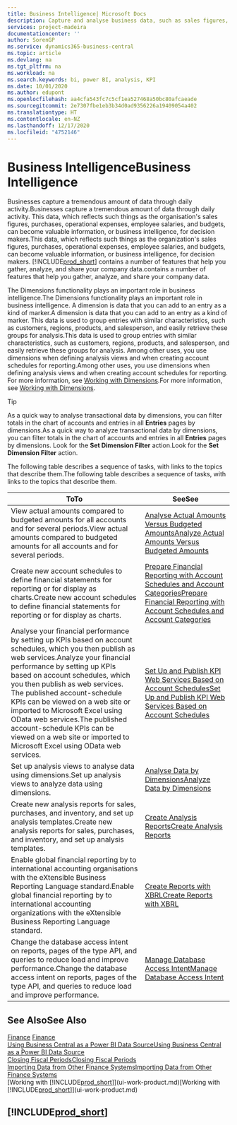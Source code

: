 ```yaml
---
title: Business Intelligence| Microsoft Docs
description: Capture and analyse business data, such as sales figures, purchases, operational expenses, employee salaries, and budgets, that can be valuable information for business intelligence or for decision making.
services: project-madeira
documentationcenter: ''
author: SorenGP
ms.service: dynamics365-business-central
ms.topic: article
ms.devlang: na
ms.tgt_pltfrm: na
ms.workload: na
ms.search.keywords: bi, power BI, analysis, KPI
ms.date: 10/01/2020
ms.author: edupont
ms.openlocfilehash: aa4cfa543fc7c5cf1ea527468a50bc80afcaeade
ms.sourcegitcommit: 2e7307fbe1eb3b34d0ad9356226a19409054a402
ms.translationtype: HT
ms.contentlocale: en-NZ
ms.lasthandoff: 12/17/2020
ms.locfileid: "4752146"
---
```

# <a name="business-intelligence"></a><span data-ttu-id="eefe3-103">Business Intelligence</span><span class="sxs-lookup"><span data-stu-id="eefe3-103">Business Intelligence</span></span>
<span data-ttu-id="eefe3-104">Businesses capture a tremendous amount of data through daily activity.</span><span class="sxs-lookup"><span data-stu-id="eefe3-104">Businesses capture a tremendous amount of data through daily activity.</span></span> <span data-ttu-id="eefe3-105">This data, which reflects such things as the organisation's sales figures, purchases, operational expenses, employee salaries, and budgets, can become valuable information, or business intelligence, for decision makers.</span><span class="sxs-lookup"><span data-stu-id="eefe3-105">This data, which reflects such things as the organization's sales figures, purchases, operational expenses, employee salaries, and budgets, can become valuable information, or business intelligence, for decision makers.</span></span> [!INCLUDE[prod_short](includes/prod_short.md)] <span data-ttu-id="eefe3-106">contains a number of features that help you gather, analyze, and share your company data.</span><span class="sxs-lookup"><span data-stu-id="eefe3-106">contains a number of features that help you gather, analyze, and share your company data.</span></span>

<span data-ttu-id="eefe3-107">The Dimensions functionality plays an important role in business intelligence.</span><span class="sxs-lookup"><span data-stu-id="eefe3-107">The Dimensions functionality plays an important role in business intelligence.</span></span> <span data-ttu-id="eefe3-108">A dimension is data that you can add to an entry as a kind of marker.</span><span class="sxs-lookup"><span data-stu-id="eefe3-108">A dimension is data that you can add to an entry as a kind of marker.</span></span> <span data-ttu-id="eefe3-109">This data is used to group entries with similar characteristics, such as customers, regions, products, and salesperson, and easily retrieve these groups for analysis.</span><span class="sxs-lookup"><span data-stu-id="eefe3-109">This data is used to group entries with similar characteristics, such as customers, regions, products, and salesperson, and easily retrieve these groups for analysis.</span></span> <span data-ttu-id="eefe3-110">Among other uses, you use dimensions  when defining analysis views and when creating account schedules for reporting.</span><span class="sxs-lookup"><span data-stu-id="eefe3-110">Among other uses, you use dimensions  when defining analysis views and when creating account schedules for reporting.</span></span> <span data-ttu-id="eefe3-111">For more information, see [Working with Dimensions](finance-dimensions.md).</span><span class="sxs-lookup"><span data-stu-id="eefe3-111">For more information, see [Working with Dimensions](finance-dimensions.md).</span></span>

> [!TIP]
> <span data-ttu-id="eefe3-112">As a quick way to analyse transactional data by dimensions, you can filter totals in the chart of accounts and entries in all **Entries** pages by dimensions.</span><span class="sxs-lookup"><span data-stu-id="eefe3-112">As a quick way to analyze transactional data by dimensions, you can filter totals in the chart of accounts and entries in all **Entries** pages by dimensions.</span></span> <span data-ttu-id="eefe3-113">Look for the **Set Dimension Filter** action.</span><span class="sxs-lookup"><span data-stu-id="eefe3-113">Look for the **Set Dimension Filter** action.</span></span>  

<span data-ttu-id="eefe3-114">The following table describes a sequence of tasks, with links to the topics that describe them.</span><span class="sxs-lookup"><span data-stu-id="eefe3-114">The following table describes a sequence of tasks, with links to the topics that describe them.</span></span>  

| <span data-ttu-id="eefe3-115">To</span><span class="sxs-lookup"><span data-stu-id="eefe3-115">To</span></span> | <span data-ttu-id="eefe3-116">See</span><span class="sxs-lookup"><span data-stu-id="eefe3-116">See</span></span> |
| --- | --- |
|<span data-ttu-id="eefe3-117">View actual amounts compared to budgeted amounts for all accounts and for several periods.</span><span class="sxs-lookup"><span data-stu-id="eefe3-117">View actual amounts compared to budgeted amounts for all accounts and for several periods.</span></span>|[<span data-ttu-id="eefe3-118">Analyse Actual Amounts Versus Budgeted Amounts</span><span class="sxs-lookup"><span data-stu-id="eefe3-118">Analyze Actual Amounts Versus Budgeted Amounts</span></span>](bi-how-analyze-actual-versus-budget.md)|
|<span data-ttu-id="eefe3-119">Create new account schedules to define financial statements for reporting or for display as charts.</span><span class="sxs-lookup"><span data-stu-id="eefe3-119">Create new account schedules to define financial statements for reporting or for display as charts.</span></span>|[<span data-ttu-id="eefe3-120">Prepare Financial Reporting with Account Schedules and Account Categories</span><span class="sxs-lookup"><span data-stu-id="eefe3-120">Prepare Financial Reporting with Account Schedules and Account Categories</span></span>](bi-how-work-account-schedule.md)|
|<span data-ttu-id="eefe3-121">Analyse your financial performance by setting up KPIs based on account schedules, which you then publish as web services.</span><span class="sxs-lookup"><span data-stu-id="eefe3-121">Analyze your financial performance by setting up KPIs based on account schedules, which you then publish as web services.</span></span> <span data-ttu-id="eefe3-122">The published account-schedule KPIs can be viewed on a web site or imported to Microsoft Excel using OData web services.</span><span class="sxs-lookup"><span data-stu-id="eefe3-122">The published account-schedule KPIs can be viewed on a web site or imported to Microsoft Excel using OData web services.</span></span>|[<span data-ttu-id="eefe3-123">Set Up and Publish KPI Web Services Based on Account Schedules</span><span class="sxs-lookup"><span data-stu-id="eefe3-123">Set Up and Publish KPI Web Services Based on Account Schedules</span></span>](bi-how-to-set-up-and-publish-kpi-web-services-based-on-account-schedules.md)|
|<span data-ttu-id="eefe3-124">Set up analysis views to analyse data using dimensions.</span><span class="sxs-lookup"><span data-stu-id="eefe3-124">Set up analysis views to analyze data using dimensions.</span></span>|[<span data-ttu-id="eefe3-125">Analyse Data by Dimensions</span><span class="sxs-lookup"><span data-stu-id="eefe3-125">Analyze Data by Dimensions</span></span>](bi-how-analyze-data-dimension.md)|
|<span data-ttu-id="eefe3-126">Create new analysis reports for sales, purchases, and inventory, and set up analysis templates.</span><span class="sxs-lookup"><span data-stu-id="eefe3-126">Create new analysis reports for sales, purchases, and inventory, and set up analysis templates.</span></span>|[<span data-ttu-id="eefe3-127">Create Analysis Reports</span><span class="sxs-lookup"><span data-stu-id="eefe3-127">Create Analysis Reports</span></span>](bi-how-create-analysis-views-reports.md)|
|<span data-ttu-id="eefe3-128">Enable global financial reporting by to international accounting organisations with the eXtensible Business Reporting Language standard.</span><span class="sxs-lookup"><span data-stu-id="eefe3-128">Enable global financial reporting by to international accounting organizations with the eXtensible Business Reporting Language standard.</span></span>|[<span data-ttu-id="eefe3-129">Create Reports with XBRL</span><span class="sxs-lookup"><span data-stu-id="eefe3-129">Create Reports with XBRL</span></span>](bi-create-reports-with-xbrl.md)|
|<span data-ttu-id="eefe3-130">Change the database access intent on reports, pages of the type API, and queries to reduce load and improve performance.</span><span class="sxs-lookup"><span data-stu-id="eefe3-130">Change the database access intent on reports, pages of the type API, and queries to reduce load and improve performance.</span></span>|[<span data-ttu-id="eefe3-131">Manage Database Access Intent</span><span class="sxs-lookup"><span data-stu-id="eefe3-131">Manage Database Access Intent</span></span>](admin-data-access-intent.md)|

## <a name="see-also"></a><span data-ttu-id="eefe3-132">See Also</span><span class="sxs-lookup"><span data-stu-id="eefe3-132">See Also</span></span>
<span data-ttu-id="eefe3-133">[Finance](finance.md)  </span><span class="sxs-lookup"><span data-stu-id="eefe3-133">[Finance](finance.md)  </span></span>  
[<span data-ttu-id="eefe3-134">Using Business Central as a Power BI Data Source</span><span class="sxs-lookup"><span data-stu-id="eefe3-134">Using Business Central as a Power BI Data Source</span></span>](across-how-use-financials-data-source-powerbi.md)  
[<span data-ttu-id="eefe3-135">Closing Fiscal Periods</span><span class="sxs-lookup"><span data-stu-id="eefe3-135">Closing Fiscal Periods</span></span>](year-close-years-periods.md)  
[<span data-ttu-id="eefe3-136">Importing Data from Other Finance Systems</span><span class="sxs-lookup"><span data-stu-id="eefe3-136">Importing Data from Other Finance Systems</span></span>](across-import-data-configuration-packages.md)  
<span data-ttu-id="eefe3-137">[Working with [!INCLUDE[prod_short](includes/prod_short.md)]](ui-work-product.md)</span><span class="sxs-lookup"><span data-stu-id="eefe3-137">[Working with [!INCLUDE[prod_short](includes/prod_short.md)]](ui-work-product.md)</span></span>

## [!INCLUDE[prod_short](includes/free_trial_md.md)]  
